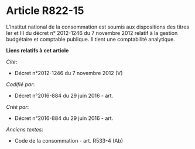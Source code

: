 # Article R822-15

L'Institut national de la consommation est soumis aux dispositions des titres Ier et III du décret n° 2012-1246 du 7 novembre
2012 relatif à la gestion budgétaire et comptable publique. Il tient une comptabilité analytique.

**Liens relatifs à cet article**

_Cite_:

  - Décret n°2012-1246 du 7 novembre 2012 (V)

_Codifié par_:

  - Décret n°2016-884 du 29 juin 2016 - art.

_Créé par_:

  - Décret n°2016-884 du 29 juin 2016 - art.

_Anciens textes_:

  - Code de la consommation - art. R533-4 (Ab)
